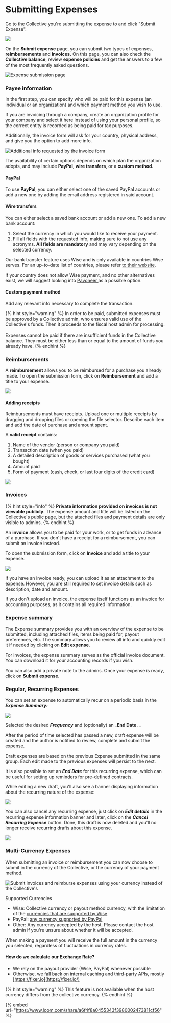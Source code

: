 # Submitting Expenses

Go to the Collective you're submitting the expense to and click "Submit Expense".

![](../../.gitbook/assets/expenses\_submitting\_expenses\_2021-05-31.png)

On the **Submit expense** page, you can submit two types of expenses, **reimbursements** and **invoices.** On this page, you can also check the **Collective balance**, review **expense policies** and get the answers to a few of the most frequently asked questions.

![Expense submission page](../../.gitbook/assets/expenses-and-getting-paid\_submitting-expenses\_typical-page-scheme\_2020-05-11.png)

### Payee information

In the first step, you can specify who will be paid for this expense (an individual or an organization) and which payment method you wish to use.

If you are invoicing through a company, create an organization profile for your company and select it here instead of using your personal profile, so the correct entity is recorded as being paid for tax purposes.

Additionally, the invoice form will ask for your country, physical address, and give you the option to add more info.

![Additional info requested by the invoice form](../../.gitbook/assets/expenses-and-getting-paid\_submitting-expenses\_invoice-additional-info\_2020-05-12.png)

The availability of certain options depends on which plan the organization adopts, and may include **PayPal**, **wire transfers**, or a **custom method**.

#### PayPal

To use **PayPal**, you can either select one of the saved PayPal accounts or add a new one by adding the email address registered in said account.

#### Wire transfers

You can either select a saved bank account or add a new one. To add a new bank account:

1. Select the currency in which you would like to receive your payment.
2. Fill all fields with the requested info, making sure to not use any acronyms. **All fields are mandatory** and may vary depending on the selected currency.

Our bank transfer feature uses Wise and is only available in countries Wise serves. For an up-to-date list of countries, please refer [to their website](https://transferwise.com).

If your country does not allow Wise payment, and no other alternatives exist, we will suggest looking into [Payoneer ](../receiving-payment-through-payoneer-or-wise.md)as a possible option.&#x20;

#### Custom payment method

Add any relevant info necessary to complete the transaction.

{% hint style="warning" %}
In order to be paid, submitted expenses must be approved by a Collective admin, who ensures valid use of the Collective's funds. Then it proceeds to the fiscal host admin for processing.\
\
Expenses cannot be paid if there are insufficient funds in the Collective balance. They must be either less than or equal to the amount of funds you already have.
{% endhint %}

### Reimbursements

A **reimbursement** allows you to be reimbursed for a purchase you already made. To open the submission form, click on **Reimbursement** and add a title to your expense.

![](../../.gitbook/assets/expenses-and-getting-paid\_submitting-expenses\_reimbursement-form\_2020-05-11.gif)

#### Adding receipts

Reimbursements must have receipts. Upload one or multiple receipts by dragging and dropping files or opening the file selector. Describe each item and add the date of purchase and amount spent.

A **valid receipt** contains:

1. Name of the vendor (person or company you paid) &#x20;
2. Transaction date (when you paid) &#x20;
3. A detailed description of goods or services purchased (what you bought) &#x20;
4. Amount paid &#x20;
5. Form of payment (cash, check, or last four digits of the credit card)

![](../../.gitbook/assets/expenses-and-getting-paid\_submitting-expenses\_reimbursement-receipt\_2020-05-11.png)

### Invoices

{% hint style="info" %}
**Private information provided on invoices is not viewable publicly**. The expense amount and title will be listed on the Collective's public page, but the attached files and payment details are only visible to admins.
{% endhint %}

An **invoice** allows you to be paid for your work, or to get funds in advance of a purchase. If you don't have a receipt for a reimbursement, you can submit an invoice instead.

To open the submission form, click on **Invoice** and add a title to your expense.

![](../../.gitbook/assets/expenses-and-getting-paid\_submitting-expenses\_invoice-form\_2020-05-12.gif)

If you have an invoice ready, you can upload it as an attachment to the expense. However, you are still required to set invoice details such as description, date and amount.

If you don't upload an invoice, the expense itself functions as an invoice for accounting purposes, as it contains all required information.

### Expense summary

The Expense summary provides you with an overview of the expense to be submitted, including attached files, items being paid for, payout preferences, etc. The summary allows you to review all info and quickly edit it if needed by clicking on **Edit expense**.

For invoices, the expense summary serves as the official invoice document. You can download it for your accounting records if you wish.

You can also add a private note to the admins. Once your expense is ready, click on **Submit expense**.

### Regular, Recurring Expenses

You can set an expense to automatically recur on a periodic basis in the _**Expense Summary:**_&#x20;

![](<../../.gitbook/assets/expenses\_submittingexpenses\_recurringexpenses\_2022-08-15 (1).png>)

Selected the desired _**Frequency**_ and (optionally) an _**End Date.** _&#x20;

After the period of time selected has passed a new, draft expense will be created and the author is notified to review, complete and submit the expense.

Draft expenses are based on the previous Expense submitted in the same group. Each edit made to the previous expenses will persist to the next.

It is also possible to set an _**End Date**_ for this recurring expense, which can be useful for setting up reminders for pre-defined contracts.

While editing a new draft, you'll also see a banner displaying information about the recurring nature of the expense:

![](<../../.gitbook/assets/image (51).png>)

You can also cancel any recurring expense, just click on _**Edit details**_ in the recurring expense information banner and later, click on the _**Cancel Recurring Expense**_ button. Done, this draft is now deleted and you'll no longer receive recurring drafts about this expense.

![](<../../.gitbook/assets/image (49) (1) (1).png>)

### Multi-Currency Expenses

When submitting an invoice or reimbursement you can now choose to submit in the currency of the Collective, or the currency of your payment method.&#x20;

![Submit invoices and reimburse expenses using your currency instead of the Collective's](../../.gitbook/assets/expenses\_submitting\_multicurrency\_2022-08-3.png)

Supported Currencies&#x20;

* Wise: Collective currency or payout method currency, with the limitation of the [currencies that are supported by Wise](https://wise.com/help/articles/2897238/which-currencies-can-i-add-keep-and-receive-in-my-wise-account)
* PayPal: [any currency supported by PayPal](https://developer.paypal.com/docs/reports/reference/paypal-supported-currencies/)
* Other: Any currency accepted by the host. Please contact the host admin if you're unsure about whether it will be accepted.&#x20;

When making a payment you will receive the full amount in the currency you selected, regardless of fluctuations in currency rates.&#x20;

#### How do we calculate our Exchange Rate?&#x20;

* We rely on the payout provider (Wise, PayPal) whenever possible
* Otherwise, we fall back on internal caching and third-party APIs, mostly [https://fixer.io](https://fixer.io/)

{% hint style="warning" %}
This feature is not available when the host currency differs from the collective currency.
{% endhint %}

{% embed url="https://www.loom.com/share/a6f4f8a0455343f3980002473811cf56" %}

####

